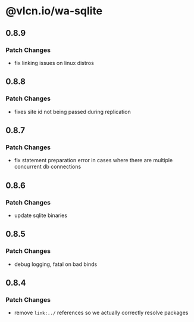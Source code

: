 # @vlcn.io/wa-sqlite

## 0.8.9

### Patch Changes

- fix linking issues on linux distros

## 0.8.8

### Patch Changes

- fixes site id not being passed during replication

## 0.8.7

### Patch Changes

- fix statement preparation error in cases where there are multiple concurrent db connections

## 0.8.6

### Patch Changes

- update sqlite binaries

## 0.8.5

### Patch Changes

- debug logging, fatal on bad binds

## 0.8.4

### Patch Changes

- remove `link:../` references so we actually correctly resolve packages
